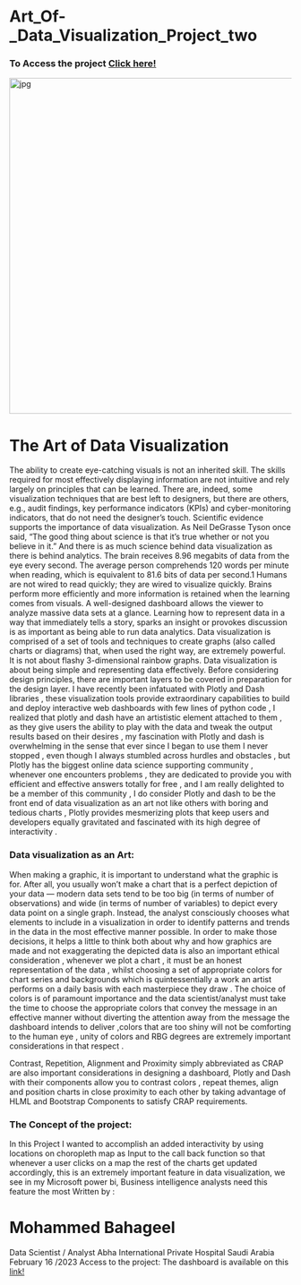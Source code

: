 
# Art_Of-_Data_Visualization_Project_two
### To Access the project [Click here!](https://data-visualization-unemployment-dashboard.onrender.com/)
<p><img align="center" alt="jpg" src="https://user-images.githubusercontent.com/119727641/219349155-f69da039-0ffd-499e-aa71-df45fad6c781.jpg" width="1200" height="600" /></p>


# The Art of Data Visualization
The ability to create eye-catching visuals is not an inherited skill. The skills required for most effectively displaying information are not intuitive and rely largely on principles that can be learned. There are, indeed, some visualization techniques that are best left to designers, but there are others, e.g., audit findings, key performance indicators (KPIs) and cyber-monitoring indicators, that do not need the designer’s touch.
Scientific evidence supports the importance of data visualization. As Neil DeGrasse Tyson once said, “The good thing about science is that it’s true whether or not you believe in it.” And there is as much science behind data visualization as there is behind analytics.
The brain receives 8.96 megabits of data from the eye every second. The average person comprehends 120 words per minute when reading, which is equivalent to 81.6 bits of data per second.1
Humans are not wired to read quickly; they are wired to visualize quickly. Brains perform more efficiently and more information is retained when the learning comes from visuals.
A well-designed dashboard allows the viewer to analyze massive data sets at a glance. Learning how to represent data in a way that immediately tells a story, sparks an insight or provokes discussion is as important as being able to run data analytics.
Data visualization is comprised of a set of tools and techniques to create graphs (also called charts or diagrams) that, when used the right way, are extremely powerful. It is not about flashy 3-dimensional rainbow 
graphs. Data visualization is about being simple and representing data effectively.
Before considering design principles, there are important layers to be covered in preparation for the design layer.
I have recently been infatuated with Plotly and Dash libraries , these visualization tools provide extraordinary capabilities to build and deploy interactive web dashboards with few lines of python code , I realized that plotly and dash have an artististic element attached to them , as they give users the ability to play with the data and tweak  the output results based on their desires , my fascination with Plotly and dash is overwhelming in the sense that ever since I began to use them I never stopped , even though I always stumbled across hurdles and obstacles , but Plotly has the biggest online data science supporting community , whenever one encounters problems , they are dedicated to provide you with efficient and effective answers totally for free , and I am really delighted to be a member of this community , I do consider Plotly and dash to be the front end of data visualization as an art not   like others   with boring and tedious charts , Plotly provides mesmerizing plots that keep users and developers equally gravitated and fascinated with its high degree of interactivity .

### Data visualization as an Art:
When making a graphic, it is important to understand what the graphic is for. After all, you usually won’t make a chart that is a perfect depiction of your data — modern data sets tend to be too big (in terms of number of observations) and wide (in terms of number of variables) to depict every data point on a single graph. Instead, the analyst consciously chooses what elements to include in a visualization in order to identify patterns and trends in the data in the most effective manner possible. In order to make those decisions, it helps a little to think both about why and how graphics are made and not exaggerating the depicted data is also an important ethical consideration , whenever we plot a chart , it must be an honest representation of the data , whilst choosing a set of appropriate colors for chart series and backgrounds which is quintessentially a work an artist performs on a daily basis with each masterpiece    they draw .
The choice of colors is of paramount importance and the data scientist/analyst must take the time to choose the appropriate colors that convey the message in an effective manner without diverting the attention away from the message the dashboard intends to deliver ,colors that are too shiny will not be comforting to the human eye , unity of colors and RBG degrees are extremely important considerations in that respect .


Contrast, Repetition, Alignment and Proximity simply abbreviated as CRAP are also important considerations in designing a dashboard, Plotly and Dash with their components allow you to contrast colors , repeat themes, align and position charts in close proximity to each other by taking advantage of HLML and Bootstrap Components to satisfy CRAP requirements. 
### The Concept of the project:
In this Project I wanted to accomplish an added interactivity by using locations on choropleth map as Input to the call back function so that whenever a user clicks on a map the rest of the charts get updated accordingly, this is an extremely important feature in data visualization, we see in my Microsoft power bi, Business intelligence analysts need this feature the most 
Written by :
# Mohammed Bahageel 
Data Scientist / Analyst
Abha International Private Hospital Saudi Arabia  
 February 16 /2023
Access to the project:
The dashboard is available on this [link!](https://data-visualization-unemployment-dashboard.onrender.com/)


   

